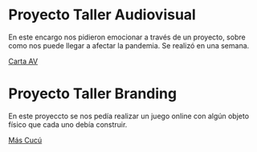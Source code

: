 # Proyecto Taller Audiovisual

En este encargo nos pidieron emocionar a través de un proyecto, sobre como nos puede llegar a afectar la pandemia. Se realizó en una semana.

[Carta AV](https://youtu.be/1rmm7tYerqA)

# Proyecto Taller Branding

En este proyeccto se nos pedía realizar un juego online con algún objeto físico que cada uno debía construir.

[Más Cucú](https://youtu.be/Hqoe-PSgrC8)








